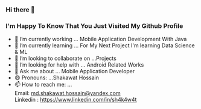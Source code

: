 ### Hi there 👋
### I'm Happy To Know That You Just Visited My Github Profile

- 🔭 I’m currently working ... Mobile Application Development With Java
- 🌱 I’m currently learning ... For My Next Project I'm learning Data Science & ML
- 👯 I’m looking to collaborate on ...Projects
- 🤔 I’m looking for help with ... Android Related Works
- 💬 Ask me about ... Mobile Application Developer
- 😄 Pronouns: ...Shakawat Hossain
- 📫 How to reach me: ...<br>
  Email: md.shakawat.hossain@yandex.com <br>Linkedin : https://www.linkedin.com/in/sh4k4w4t


<!--
**sh4k4w4t/sh4k4w4t** is a ✨ _special_ ✨ repository because its `README.md` (this file) appears on your GitHub profile.

Here are some ideas to get you started:

- 🔭 I’m currently working on ...
- 🌱 I’m currently learning ...
- 👯 I’m looking to collaborate on ...
- 🤔 I’m looking for help with ...
- 💬 Ask me about ...
- 📫 How to reach me: ...
- 😄 Pronouns: ...
- ⚡ Fun fact: ...
-->
